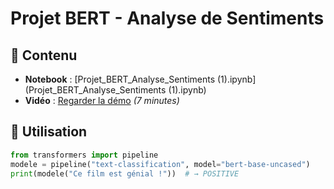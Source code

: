 # Projet BERT - Analyse de Sentiments  

## 📝 Contenu  
- **Notebook** : [Projet_BERT_Analyse_Sentiments (1).ipynb](Projet_BERT_Analyse_Sentiments (1).ipynb)
- **Vidéo** : [Regarder la démo](https://youtu.be/...) *(7 minutes)*  

## 🚀 Utilisation  
```python
from transformers import pipeline
modele = pipeline("text-classification", model="bert-base-uncased")
print(modele("Ce film est génial !"))  # → POSITIVE
